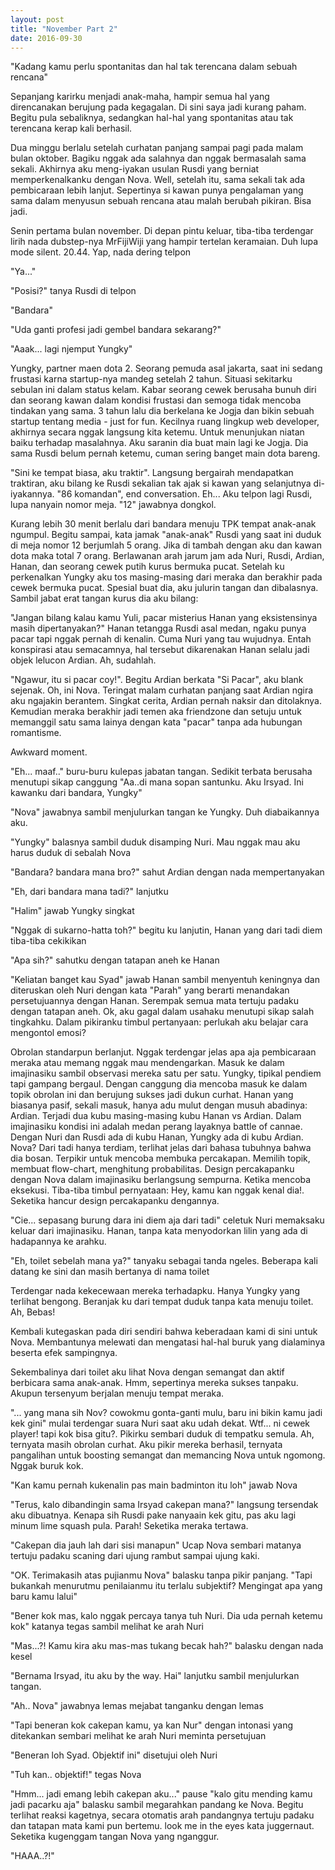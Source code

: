```yaml
---
layout: post
title: "November Part 2"
date: 2016-09-30
---
```


"Kadang kamu perlu spontanitas dan hal tak terencana dalam sebuah rencana"

Sepanjang karirku menjadi anak-maha, hampir semua hal yang direncanakan berujung pada kegagalan. Di sini saya jadi kurang paham. Begitu pula sebaliknya, sedangkan hal-hal yang spontanitas atau tak terencana kerap kali berhasil.

Dua minggu berlalu setelah curhatan panjang sampai pagi pada malam bulan oktober. Bagiku nggak ada salahnya dan nggak bermasalah sama sekali. Akhirnya aku meng-iyakan usulan Rusdi yang berniat memperkenalkanku dengan Nova. Well, setelah itu, sama sekali tak ada pembicaraan lebih lanjut. Sepertinya si kawan punya pengalaman yang sama dalam menyusun sebuah rencana atau malah berubah pikiran. Bisa jadi.

Senin pertama bulan november. Di depan pintu keluar, tiba-tiba terdengar lirih nada dubstep-nya MrFijiWiji yang hampir tertelan keramaian. Duh lupa mode silent. 20.44. Yap, nada dering telpon

"Ya..."

"Posisi?" tanya Rusdi di telpon 

"Bandara"

"Uda ganti profesi jadi gembel bandara sekarang?"

"Aaak... lagi njemput Yungky"

Yungky, partner maen dota 2. Seorang pemuda asal jakarta, saat ini sedang frustasi karna startup-nya mandeg setelah 2 tahun. Situasi sekitarku sebulan ini dalam status kelam. Kabar seorang cewek berusaha bunuh diri dan seorang kawan dalam kondisi frustasi dan semoga tidak mencoba tindakan yang sama. 3 tahun lalu dia berkelana ke Jogja dan bikin sebuah startup tentang media - just for fun. Kecilnya ruang lingkup web developer, akhirnya secara nggak langsung kita ketemu. Untuk menunjukan niatan baiku terhadap masalahnya. Aku saranin dia buat main lagi ke Jogja. Dia sama Rusdi belum pernah ketemu, cuman sering banget main dota bareng.

"Sini ke tempat biasa, aku traktir". Langsung bergairah mendapatkan traktiran, aku bilang ke Rusdi sekalian tak ajak si kawan yang selanjutnya di-iyakannya. "86 komandan", end conversation. Eh... Aku telpon lagi Rusdi, lupa nanyain nomor meja. "12" jawabnya dongkol.

Kurang lebih 30 menit berlalu dari bandara menuju TPK tempat anak-anak ngumpul. Begitu sampai, kata jamak "anak-anak" Rusdi yang saat ini duduk di meja nomor 12 berjumlah 5 orang. Jika di tambah dengan aku dan kawan dota maka total 7 orang. Berlawanan arah jarum jam ada Nuri, Rusdi, Ardian, Hanan, dan seorang cewek putih kurus bermuka pucat. Setelah ku perkenalkan Yungky aku tos masing-masing dari meraka dan berakhir pada cewek bermuka pucat. Spesial buat dia, aku julurin tangan dan dibalasnya. Sambil jabat erat tangan kurus dia aku bilang:

"Jangan bilang kalau kamu Yuli, pacar misterius Hanan yang eksistensinya masih dipertanyakan?" 
Hanan tetangga Rusdi asal medan, ngaku punya pacar tapi nggak pernah di kenalin. Cuma Nuri yang tau wujudnya. Entah konspirasi atau semacamnya, hal tersebut dikarenakan Hanan selalu jadi objek lelucon Ardian. Ah, sudahlah.

"Ngawur, itu si pacar coy!". Begitu Ardian berkata "Si Pacar", aku blank sejenak. Oh, ini Nova. Teringat malam curhatan panjang saat Ardian ngira aku ngajakin berantem. Singkat cerita, Ardian pernah naksir dan ditolaknya. Kemudian meraka berakhir jadi temen aka friendzone dan setuju untuk memanggil satu sama lainya dengan kata "pacar" tanpa ada hubungan romantisme.

Awkward moment.

"Eh... maaf.." buru-buru kulepas jabatan tangan. Sedikit terbata berusaha menutupi sikap canggung 
"Aa..di mana sopan santunku. Aku Irsyad. Ini kawanku dari bandara, Yungky"

"Nova" jawabnya sambil menjulurkan tangan ke Yungky. Duh diabaikannya aku.

"Yungky" balasnya sambil duduk disamping Nuri. Mau nggak mau aku harus duduk di sebalah Nova

"Bandara? bandara mana bro?" sahut Ardian dengan nada mempertanyakan

"Eh, dari bandara mana tadi?" lanjutku

"Halim" jawab Yungky singkat

"Nggak di sukarno-hatta toh?" begitu ku lanjutin, Hanan yang dari tadi diem tiba-tiba cekikikan

"Apa sih?" sahutku dengan tatapan aneh ke Hanan

"Keliatan banget kau Syad" jawab Hanan sambil menyentuh keningnya dan diteruskan oleh Nuri dengan kata "Parah" yang berarti menandakan persetujuannya dengan Hanan. Serempak semua mata tertuju padaku dengan tatapan aneh. Ok, aku gagal dalam usahaku menutupi sikap salah tingkahku. Dalam pikiranku timbul pertanyaan: perlukah aku belajar cara mengontol emosi?

Obrolan standarpun berlanjut. Nggak terdengar jelas apa aja pembicaraan meraka atau memang nggak mau mendengarkan. Masuk ke dalam imajinasiku sambil observasi mereka satu per satu. Yungky, tipikal pendiem tapi gampang bergaul. Dengan canggung dia mencoba masuk ke dalam topik obrolan ini dan berujung sukses jadi dukun curhat. Hanan yang biasanya pasif, sekali masuk, hanya adu mulut dengan musuh abadinya: Ardian. Terjadi dua kubu masing-masing kubu Hanan vs Ardian. Dalam imajinasiku kondisi ini adalah medan perang layaknya battle of cannae. Dengan Nuri dan Rusdi ada di kubu Hanan, Yungky ada di kubu Ardian. Nova? Dari tadi hanya terdiam, terlihat jelas dari bahasa tubuhnya bahwa dia bosan. Terpikir untuk mencoba membuka percakapan. Memilih topik, membuat flow-chart, menghitung probabilitas. Design percakapanku dengan Nova dalam imajinasiku berlangsung sempurna. Ketika mencoba eksekusi. Tiba-tiba timbul pernyataan: Hey, kamu kan nggak kenal dia!. Seketika hancur design percakapanku dengannya.

"Cie... sepasang burung dara ini diem aja dari tadi" celetuk Nuri memaksaku keluar dari imajinasiku. Hanan, tanpa kata menyodorkan lilin yang ada di hadapannya ke arahku.

"Eh, toilet sebelah mana ya?" tanyaku sebagai tanda ngeles. Beberapa kali datang ke sini dan masih bertanya di nama toilet

Terdengar nada kekecewaan mereka terhadapku. Hanya Yungky yang terlihat bengong. Beranjak ku dari tempat duduk tanpa kata menuju toilet. Ah, Bebas!

Kembali kutegaskan pada diri sendiri bahwa keberadaan kami di sini untuk Nova. Membantunya melewati dan mengatasi hal-hal buruk yang dialaminya beserta efek sampingnya.

Sekembalinya dari toilet aku lihat Nova dengan semangat dan aktif berbicara sama anak-anak. Hmm, sepertinya mereka sukses tanpaku. Akupun tersenyum berjalan menuju tempat meraka.

"... yang mana sih Nov? cowokmu gonta-ganti mulu, baru ini bikin kamu jadi kek gini" mulai terdengar suara Nuri saat aku udah dekat. Wtf... ni cewek player! tapi kok bisa gitu?. Pikirku sembari duduk di tempatku semula. Ah, ternyata masih obrolan curhat. Aku pikir mereka berhasil, ternyata pangalihan untuk boosting semangat dan memancing Nova untuk ngomong. Nggak buruk kok.

"Kan kamu pernah kukenalin pas main badminton itu loh" jawab Nova

"Terus, kalo dibandingin sama Irsyad cakepan mana?" langsung tersendak aku dibuatnya. Kenapa sih Rusdi pake nanyaain kek gitu, pas aku lagi minum lime squash pula. Parah! Seketika meraka tertawa.

"Cakepan dia jauh lah dari sisi manapun" Ucap Nova sembari matanya tertuju padaku scaning dari ujung rambut sampai ujung kaki.

"OK. Terimakasih atas pujianmu Nova" balasku tanpa pikir panjang. "Tapi bukankah menurutmu penilaianmu itu terlalu subjektif? Mengingat apa yang baru kamu lalui"

"Bener kok mas, kalo nggak percaya tanya tuh Nuri. Dia uda pernah ketemu kok" katanya tegas sambil melihat ke arah Nuri

"Mas...?! Kamu kira aku mas-mas tukang becak hah?" balasku dengan nada kesel

"Bernama Irsyad, itu aku by the way. Hai" lanjutku sambil menjulurkan tangan. 

"Ah.. Nova" jawabnya lemas mejabat tanganku dengan lemas

"Tapi beneran kok cakepan kamu, ya kan Nur" dengan intonasi yang ditekankan sembari melihat ke arah Nuri meminta persetujuan

"Beneran loh Syad. Objektif ini" disetujui oleh Nuri

"Tuh kan.. objektif!" tegas Nova

"Hmm... jadi emang lebih cakepan aku..." pause "kalo gitu mending kamu jadi pacarku aja" balasku sambil megarahkan pandang ke Nova. Begitu terlihat reaksi kagetnya, secara otomatis arah pandangnya tertuju padaku dan tatapan mata kami pun bertemu. look me in the eyes kata juggernaut. Seketika kugenggam tangan Nova yang nganggur.

"HAAA..?!"
